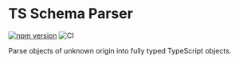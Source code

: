 # TS Schema Parser

[![npm version](https://badge.fury.io/js/ts-schema-parser.svg)](https://www.npmjs.com/package/ts-schema-parser)
![CI](https://github.com/omothm/ts-schema-parser/actions/workflows/ci.yml/badge.svg)

Parse objects of unknown origin into fully typed TypeScript objects.
